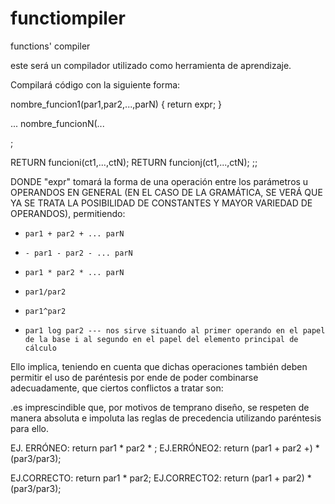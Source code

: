 # functiompiler
functions' compiler

este será un compilador utilizado como herramienta de aprendizaje.

Compilará código con la siguiente forma:

nombre_funcion1(par1,par2,...,parN) {
  return expr;
}

...
nombre_funcionN(...

;

RETURN funcioni(ct1,...,ctN);
RETURN funcionj(ct1,...,ctN);
;;

DONDE "expr" tomará la forma de una operación entre los parámetros u OPERANDOS EN GENERAL (EN EL CASO DE LA GRAMÁTICA, SE VERÁ QUE YA SE TRATA LA POSIBILIDAD DE CONSTANTES Y MAYOR VARIEDAD DE OPERANDOS), permitiendo:
-     par1 + par2 + ... parN
-     - par1 - par2 - ... parN
-     par1 * par2 * ... parN
-     par1/par2
-     par1^par2
-     par1 log par2 --- nos sirve situando al primer operando en el papel de la base i al segundo en el papel del elemento principal de cálculo

Ello implica, teniendo en cuenta que dichas operaciones también deben permitir el uso de paréntesis
por ende de poder combinarse adecuadamente, que ciertos conflictos a tratar son:

.es imprescindible que, por motivos de temprano diseño, se respeten de manera absoluta e impoluta las reglas de precedencia utilizando paréntesis para ello.

EJ. ERRÓNEO: return par1 * par2 *
;
EJ.ERRÓNEO2: return (par1 + par2 +) * (par3/par3);

EJ.CORRECTO: return par1 * par2;
EJ.CORRECTO2: return (par1 + par2) * (par3/par3);
